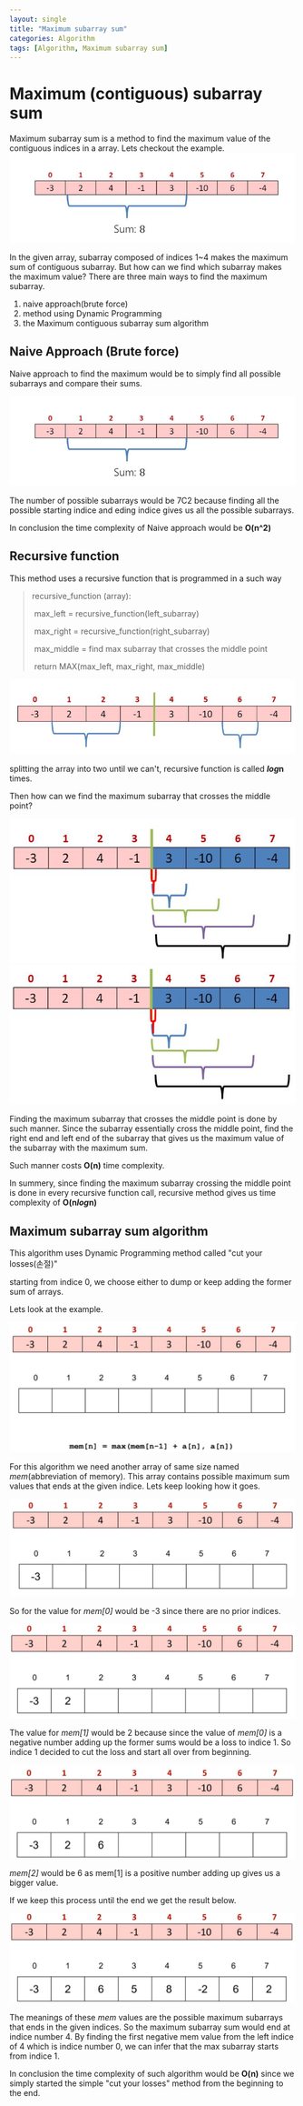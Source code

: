 ```yaml
---
layout: single
title: "Maximum subarray sum"
categories: Algorithm
tags: [Algorithm, Maximum subarray sum]
---
```


# Maximum (contiguous) subarray sum

Maximum subarray sum is a method to find the  maximum value of the contiguous indices in a array. Lets checkout the example.![afdhsghgfhj](\images\2024-03-05-1958\afdhsghgfhj.JPG)

In the given array, subarray composed of indices 1~4 makes the maximum sum of contiguous subarray. But how can we find which subarray makes the maximum value? There are three main ways to find the maximum subarray.

1. naive approach(brute force)
2. method using Dynamic Programming
3. the Maximum contiguous subarray sum algorithm

## Naive Approach (Brute force)

Naive approach to find the maximum would be to simply find all possible subarrays and compare their sums. 

![image-20240305203120538](\images\2024-03-05-1958\image-20240305203120538.png)

The number of possible subarrays would be 7C2 because finding all the possible starting indice and eding indice gives us all the possible subarrays. 

In conclusion the time complexity of Naive approach would be **O(n^2)**

## Recursive function

This method uses a recursive function that is programmed in a such way

> recursive_function (array):
>
> ​	max_left = recursive_function(left_subarray)
>
> ​	max_right = recursive_function(right_subarray)
>
> ​	max_middle =  find max subarray that crosses the middle point
>
> ​	return MAX(max_left, max_right, max_middle)

![twerywyty](\images\2024-03-05-1958\twerywyty.JPG)

splitting the array into two until we can't, recursive function is called ***log*n** times.

Then how can we find the maximum subarray that crosses the middle point?

![afsgadhh](\images\2024-03-05-1958\afsgadhh.JPG)![hsfgjfhjsfh](\images\2024-03-05-1958\hsfgjfhjsfh.JPG)



Finding the maximum subarray that crosses the middle point is done by such manner. Since the subarray essentially cross the middle point, find the right end and left end of the subarray that gives us the maximum value of the subarray with the maximum sum. 

Such manner costs **O(n)** time complexity.

In summery, since finding the maximum subarray crossing the middle point is done in every recursive function call, recursive method gives us time complexity of **O(n*log*n)**

## Maximum subarray sum algorithm

This algorithm uses Dynamic Programming method called "cut your losses(손절)"

starting from indice 0, we choose either to dump or keep adding the former sum of arrays. 

Lets look at the example.

![afgahghagh](\images\2024-03-05-1958\afgahghagh.JPG)

For this algorithm we need another array of same size named *mem*(abbreviation of memory). This array contains possible maximum sum values that ends at the given indice. Lets keep looking how it goes.

![afshgaghgh](\images\2024-03-05-1958\afshgaghgh.JPG)

So for the value for *mem[0]* would be -3 since there are no prior indices.

 ![fgahaghg](\images\2024-03-05-1958\fgahaghg.JPG)

The value for *mem[1]* would be 2 because since the value of *mem[0]* is a negative number adding up the former sums would be a loss to indice 1. So indice 1 decided to cut the loss and start all over from beginning.

 ![afghahsfgaf](\images\2024-03-05-1958\afghahsfgaf.JPG)

*mem[2]* would be 6 as mem[1] is a positive number adding up gives us a bigger value. 

If we keep this process until the end we get the result below.

![asfgafdgfghHG](\images\2024-03-05-1958\asfgafdgfghHG.JPG)

The meanings of these *mem* values are the possible maximum subarrays that ends in the given indices. So the maximum subarray sum would end at indice number 4. By finding the first negative mem value from the left indice of 4 which is indice number 0, we can infer that the max subarray starts from indice 1. 



In conclusion the time complexity of such algorithm would be **O(n)** since we simply started the simple "cut your losses" method from the beginning to the end. 
